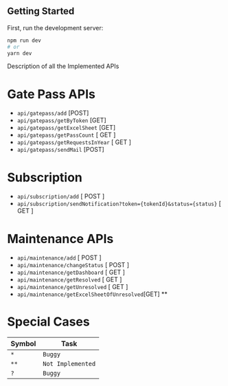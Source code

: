 ## Getting Started

First, run the development server:

```bash
npm run dev
# or
yarn dev
```

Description of all the Implemented APIs

# Gate Pass APIs

- `api/gatepass/add` [POST]
- `api/gatepass/getByToken` [GET]
- `api/gatepass/getExcelSheet` [GET] 
- `api/gatepass/getPassCount` [ GET ]
- `api/gatepass/getRequestsInYear`	[ GET ]
- `api/gatepass/sendMail` [POST]

# Subscription
- `api/subscription/add` [ POST ]
- `api/subscription/sendNotification?token={tokenId}&status={status}` [ GET ]

# Maintenance APIs

- `api/maintenance/add` [ POST ]
- `api/maintenance/changeStatus` [ POST ]
- `api/maintenance/getDashboard` [ GET ]
- `api/maintenance/getResolved` [ GET ]
- `api/maintenance/getUnresolved` [ GET ]
- `api/maintenance/getExcelSheetOfUnresolved`[GET] **



# Special Cases
| Symbol |  Task|
|--|--|
| `*` | `Buggy` |
| `**` | `Not Implemented` 
| `?` | `Buggy` |

